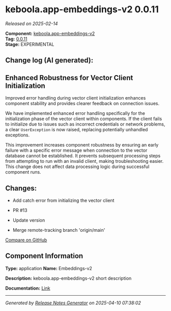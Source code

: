 #  keboola.app-embeddings-v2 0.0.11

_Released on 2025-02-14_

**Component:** [keboola.app-embeddings-v2](https://github.com/keboola/component-embeddings-v2)  
**Tag:** [0.0.11](https://github.com/keboola/component-embeddings-v2/releases/tag/0.0.11)  
**Stage:** EXPERIMENTAL


## Change log (AI generated):
## Enhanced Robustness for Vector Client Initialization
Improved error handling during vector client initialization enhances component stability and provides clearer feedback on connection issues.

We have implemented enhanced error handling specifically for the initialization phase of the vector client within components. If the client fails to initialize due to issues such as incorrect credentials or network problems, a clear `UserException` is now raised, replacing potentially unhandled exceptions.

This improvement increases component robustness by ensuring an early failure with a specific error message when connection to the vector database cannot be established. It prevents subsequent processing steps from attempting to run with an invalid client, making troubleshooting easier. This change does not affect data processing logic during successful component runs.



## Changes:



- Add catch error from initializing the vector client 




- PR #13 




- Update version 




- Merge remote-tracking branch 'origin/main' 



[Compare on GitHub](https://github.com/keboola/component-embeddings-v2/compare/0.0.10...0.0.11)



## Component Information
**Type:** application
**Name:** Embeddings-v2

**Description:** keboola.app-embeddings-v2 short description


**Documentation:** [Link](https://github.com/keboola/component-embeddings-v2/blob/master/README.md)



---
_Generated by [Release Notes Generator](https://github.com/keboola/release-notes-generator)
on 2025-04-10 07:38:02_